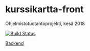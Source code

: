 # kurssikartta-front
Ohjelmistotuotantoprojekti, kesä 2018

[![Build Status](https://travis-ci.org/kurssikartta-ohtuprojekti/kurssikartta-front.svg?branch=master)](https://travis-ci.org/kurssikartta-ohtuprojekti/kurssikartta-front)

[Backend](https://github.com/kurssikartta-ohtuprojekti/kurssikartta-back)


